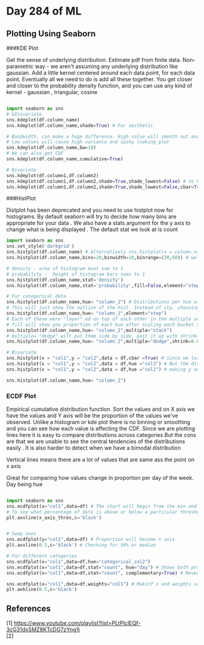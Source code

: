 # Day 284 of ML 

## Plotting Using Seaborn 

###KDE Plot

Get the sense of underlying distribution. Estimate pdf from finite data. Non-parametric way - we aren't assuming any underlying distribution like gaussian. Add a little kernel centered around each data point, for each data point. Eventually all we need to do is add all these together. You get closer and closer to the probability density function, and you can use any kind of kernel - gaussian , triangular, cosine

```python

import seaborn as sns
# UInivariate 
sns.kdeplot(df.column_name)
sns.kdeplot(df.column_name,shade=True) # For aesthetic 

# Bandwidth, can make a huge difference. High value will smooth out and lose modes. 
# Low values will cause high variance and spiky looking plot
sns.kdeplot(df.column_name,bw=10)      
# We can also get CDF
sns.kdeplot(df.column_name,cumulative=True)

# Bivariate 
sns.kdeplot(df.column1,df.column2)
sns.kdeplot(df.column1,df.column2,shade=True,shade_lowest=False) # to keep background in place
sns.kdeplot(df.column1,df.column2,shade=True,shade_lowest=False,cbar=True) # for the range 
```   



###HistPlot

Distplot has been deprecated and you need to use histplot now for histograms. By default seaborn will try to decide how many bins are appropriate for your data . We also have a stats argument for the y axis to change what is being displayed . The default stat we look at is count

```python
import seaborn as sns
sns.set_style('darkgrid')
sns.histplot(df.column_name) # Alternatively sns.histplot(x = column_name,data = df) 
sns.histplot(df.column_name,bins=20,binwidth=10,binrange=(30,60)) # well defined start and stop values 

# density - area of histogram must sum to 1
# probability -  height of histogram bars sums to 1
sns.histplot(df.column_name,stat='density')
sns.histplot(df.column_name,stat='probability',fill=False,element="step",cumulative=True)

# For categorical data 
sns.histplot(df.column_name,hue= "column_2") # Distributions per hue will overlap
# This will just show the outline of the hist. Instead of stp, choosing poly will create polygons
sns.histplot(df.column_name,hue= "column_2",element="step")
# Each of these were "layer" ed on top of each other in the multiple argument
# fill will show you proportion of each hue after scaling each bucket to range between 0 and 1
sns.histplot(df.column_name,hue= "column_2",multiple="stack")
# multiple= "dodge" will put them side by side. pait it up with shrink=0.8 to split x bars into groups 
sns.histplot(df.column_name,hue= "column_2",multiple="dodge",shrink=0.8,palette = "bone") # if you don't want the default blue orange legend

# Bivariate 
sns.histplot(x = "col1",y = "col2",data = df,cbar =True) # Since we lose the y axis stat
sns.histplot(x = "col1",y = "col2",data = df,hue ="col3") # But the distributions may overlap
sns.histplot(x = "col1",y = "col2",data = df,hue ="col2") # making y and hue the same to visualize all in one figure

sns.histplot(df.column_name,hue= "column_2")
```

### ECDF Plot

Empirical cumulative distribution function. Sort the values and on X axis we have the values and Y axis will be the proportion of the values we've observed. Unlike a histogram or kde plot there is no binning or smoothing and you can see how each value is affecting the CDF. Since we are plotting lines here it is easy to compare distributions across categories.But the cons are that we are unable to see the central tendencies of the distributions easily . It is also harder to detect when we have a bimodal distribution

Vertical lines means there are a lot of values that are same ass the point on x axis 

Great for comparing how values change in proportion per day of the week. Day being hue 

```python

import seaborn as sns
sns.ecdfplot(x="col1",data=df) # The chart will begin from the min and max value in the data
# To see what percentage of data is above or below a particular threshold
plt.axvline(x_axis_thres,c='black')


# Swap axes
sns.ecdfplot(y="col1",data=df) # Proportion will become x axis
plt.axvline(0.5,c='black') # Checking for 50% or median

# For different categories 
sns.ecdfplot(x="col1",data=df,hue="categorical_col2")
sns.ecdfplot(x="col1",data=df,stat="count", hue="day") # Shows both proportion and also counts of observations 
sns.ecdfplot(x="col1",data=df,stat="count", complementary=True) # Reverses the plot and effectively ranks the x axis 

sns.ecdfplot(x="col1",data=df,weights="col1") # Makinf x and weights same will tell us what % of value is coming from where
plt.axhline(0.5,c='black')

```


**References**
------------
[1]  https://www.youtube.com/playlist?list=PLtPIclEQf-3cG31dxSMZ8KTcDG7zYng1j   
[2]
